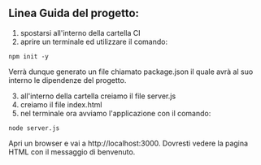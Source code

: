## Linea Guida del progetto:
1. spostarsi all'interno della cartella CI
2. aprire un terminale ed utilizzare il comando:
```
npm init -y
```
Verrà dunque generato un file chiamato package.json il quale avrà al suo interno le dipendenze del progetto.

3. all'interno della cartella creiamo il file server.js
4. creiamo il file index.html
5. nel terminale ora avviamo l'applicazione con il comando:
```
node server.js
```
Apri un browser e vai a http://localhost:3000. Dovresti vedere la pagina HTML con il messaggio di benvenuto.